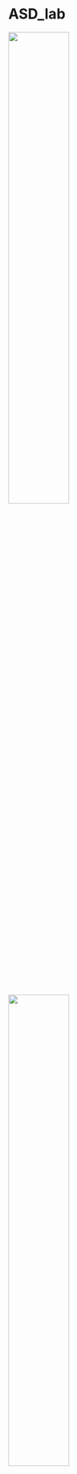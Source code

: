 # ASD_lab

<a href="https://github.com/Victor-Danilov">
  <img align="center" width="49%" src="./metrics.plugin.licenses.svg" />
</a>
</br>
<a href="https://github.com/Victor-Danilov">
  <img align="center" width="49%" src="./metrics.plugin.licenses.ratio.svg" />
</a>
